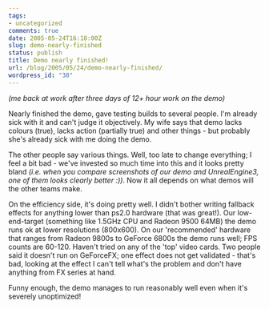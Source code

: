 ```yaml
---
tags:
- uncategorized
comments: true
date: 2005-05-24T16:18:00Z
slug: demo-nearly-finished
status: publish
title: Demo nearly finished!
url: /blog/2005/05/24/demo-nearly-finished/
wordpress_id: "38"
---
```


_(me back at work after three days of 12+ hour work on the demo)_

Nearly finished the demo, gave testing builds to several people. I'm already sick with it and can't judge it objectively. My wife says that demo lacks colours (true), lacks action (partially true) and other things - but probably she's already sick with me doing the demo.

The other people say various things. Well, too late to change everything; I feel a bit bad - we've invested so much time into this and it looks pretty bland _(i.e. when you compare screenshots of our demo and UnrealEngine3, one of them looks clearly better :))_. Now it all depends on what demos will the other teams make.

On the efficiency side, it's doing pretty well. I didn't bother writing fallback effects for anything lower than ps2.0 hardware (that was great!). Our low-end-target (something like 1.5GHz CPU and Radeon 9500 64MB) the demo runs ok at lower resolutions (800x600). On our 'recommended' hardware that ranges from Radeon 9800s to GeForce 6800s the demo runs well; FPS counts are 60-120. Haven't tried on any of the 'top' video cards. Two people said it doesn't run on GeForceFX; one effect does not get validated - that's bad, looking at the effect I can't tell what's the problem and don't have anything from FX series at hand.

Funny enough, the demo manages to run reasonably well even when it's severely unoptimized!

